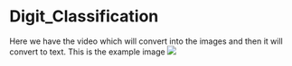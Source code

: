 # Digit_Classification

Here we have the video which will convert into the images and then it will convert to text.
This is the example image 
![](https://gyazo.com/eb5c5741b6a9a16c692170a41a49c858.png)
